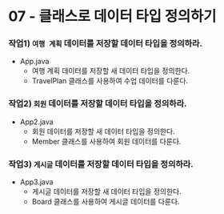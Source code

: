 # 07 - 클래스로 데이터 타입 정의하기

### 작업1) `여행 계획` 데이터를 저장할 데이터 타입을 정의하라.

- App.java
    - 여행 계획 데이터를 저장할 새 데이터 타입을 정의한다.
    - TravelPlan 클래스를 사용하여 수업 데이터를 다룬다.

### 작업2) `회원` 데이터를 저장할 데이터 타입을 정의하라.

- App2.java
    - 회원 데이터를 저장할 새 데이터 타입을 정의한다.
    - Member 클래스를 사용하여 회원 데이터를 다룬다.

### 작업3) `게시글` 데이터를 저장할 데이터 타입을 정의하라.

- App3.java
    - 게시글 데이터를 저장할 새 데이터 타입을 정의한다.
    - Board 클래스를 사용하여 게시글 데이터를 다룬다.
